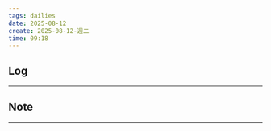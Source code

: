 ```yaml
---
tags: dailies  
date: 2025-08-12
create: 2025-08-12-週二
time: 09:18
---
```

## Log
---


## Note
---

